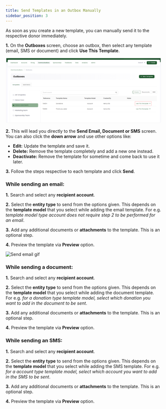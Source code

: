 ```yaml
---
title: Send Templates in an Outbox Manually
sidebar_position: 3
---
```


As soon as you create a new template, you can manually send it to the respective donor immediately.  

**1.** On the **Outboxes** screen, choose an outbox, then select any template (email, SMS or document) and click **Use This Template**. 

![Click down arrow to send](./click-down-arrow-to-send.png)

**2.** This will lead you directly to the **Send Email, Document or SMS** screen. You can also click the **down arrow** and use other options like:

- **Edit:** Update the template and save it. 
- **Delete:** Remove the template completely and add a new one instead.
- **Deactivate:** Remove the template for sometime and come back to use it later.

**3.** Follow the steps respective to each template and click **Send**. 

### While sending an email:

**1.** Search and select any **recipient account**. 

**2.** Select the **entity type** to send from the options given. This depends on the **template model** that you select while adding the email template. For e.g. *template model type account does not require step 2 to be performed for an email*.

**3.** Add any additional documents or **attachments** to the template. This is an optional step.

**4.** Preview the template via **Preview** option.

![Send email gif](./send-email-template.gif)

### While sending a document:

**1.** Search and select any **recipient account**.

**2.** Select the **entity type** to send from the options given. This depends on the **template model** that you select while adding the document template. For e.g. *for a donation type template model, select which donation you want to add in the document to be sent*.  

**3.** Add any additional documents or **attachments** to the template. This is an optional step.

**4.** Preview the template via **Preview** option.

### While sending an SMS:

**1.** Search and select any **recipient account**.

**2.** Select the **entity type** to send from the options given. This depends on the **template model** that you select while adding the SMS template. For e.g. *for a account type template model, select which account you want to add in the SMS to be sent*.  

**3.** Add any additional documents or **attachments** to the template. This is an optional step.

**4.** Preview the template via **Preview** option.



